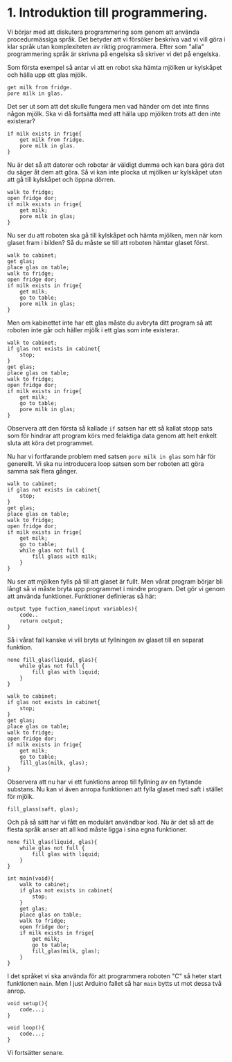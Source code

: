 # 1. Introduktion till programmering.
Vi börjar med att diskutera programmering som genom att använda procedurmässiga språk.
Det betyder att vi försöker beskriva vad vi vill göra i klar språk utan komplexiteten av riktig programmera.
Efter som "alla" programmering språk är skrivna på engelska så skriver vi det på engelska.

Som första exempel så antar vi att en robot ska hämta mjölken ur kylskåpet och hälla upp ett glas mjölk.

```
get milk from fridge.
pore milk in glas.
```

Det ser ut som att det skulle fungera men vad händer om det inte finns någon mjölk.
Ska vi då fortsätta med att hälla upp mjölken trots att den inte existerar?

```
if milk exists in frige{
    get milk from fridge.
    pore milk in glas.
}
```

Nu är det så att datorer och robotar är väldigt dumma och kan bara göra det du säger åt dem att göra.
Så vi kan inte plocka ut mjölken ur kylskåpet utan att gå till kylskåpet och öppna dörren.

```
walk to fridge;
open fridge dor;
if milk exists in frige{
    get milk;
    pore milk in glas;
}
```

Nu ser du att roboten ska gå till kylskåpet och hämta mjölken, men när kom glaset fram i bilden?
Så du måste se till att roboten hämtar glaset först.

```
walk to cabinet;
get glas;
place glas on table;
walk to fridge;
open fridge dor;
if milk exists in frige{
    get milk;
    go to table;
    pore milk in glas;
}
```

Men om kabinettet inte har ett glas måste du avbryta ditt program så att roboten inte går och häller mjölk i ett glas som inte existerar.

```
walk to cabinet;
if glas not exists in cabinet{
    stop;
}
get glas;
place glas on table;
walk to fridge;
open fridge dor;
if milk exists in frige{
    get milk;
    go to table;
    pore milk in glas;
}
```

Observera att den första så kallade `if` satsen har ett så kallat stopp sats som för hindrar att program körs med felaktiga data genom att helt enkelt sluta att köra det programmet.

Nu har vi fortfarande problem med satsen `pore milk in glas` som här för generellt.
Vi ska nu introducera loop satsen som ber roboten att göra samma sak flera gånger.


```
walk to cabinet;
if glas not exists in cabinet{
    stop;
}
get glas;
place glas on table;
walk to fridge;
open fridge dor;
if milk exists in frige{
    get milk;
    go to table;
    while glas not full {
        fill glass with milk;
    }
}
```

Nu ser att mjölken fylls på till att glaset är fullt.
Men vårat program börjar bli långt så vi måste bryta upp programmet i mindre program.
Det gör vi genom att använda funktioner.
Funktioner definieras så här:

```
output type fuction_name(input variables){
    code..
    return output;
}
```

Så i vårat fall kanske vi vill bryta ut fyllningen av glaset till en separat funktion.

```
none fill_glas(liquid, glas){
    while glas not full {
        fill glas with liquid;
    }
}

walk to cabinet;
if glas not exists in cabinet{
    stop;
}
get glas;
place glas on table;
walk to fridge;
open fridge dor;
if milk exists in frige{
    get milk;
    go to table;
    fill_glas(milk, glas);
}
```

Observera att nu har vi ett funktions anrop till fyllning av en flytande substans.
Nu kan vi även anropa funktionen att fylla glaset med saft i stället för mjölk.

```
fill_glass(saft, glas);
```

Och på så sätt har vi fått en modulärt användbar kod.
Nu är det så att de flesta språk anser att all kod måste ligga i sina egna funktioner.

```
none fill_glas(liquid, glas){
    while glas not full {
        fill glas with liquid;
    }
}

int main(void){
    walk to cabinet;
    if glas not exists in cabinet{
        stop;
    }
    get glas;
    place glas on table;
    walk to fridge;
    open fridge dor;
    if milk exists in frige{
        get milk;
        go to table;
        fill_glas(milk, glas);
    }
}
```

I det språket vi ska använda för att programmera roboten "C" så heter start funktionen `main`.
Men I just Arduino fallet så har `main` bytts ut mot dessa två anrop.

```
void setup(){
    code...;
}

void loop(){
    code...;
}
```

Vi fortsätter senare.
